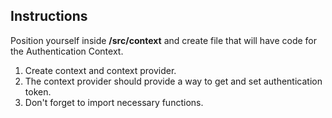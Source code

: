 ## Instructions

Position yourself inside **/src/context** and create file that will have code for the Authentication Context. 

1. Create context and context provider. 
2. The context provider should provide a way to get and set authentication token.
3. Don't forget to import necessary functions.

